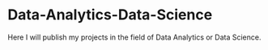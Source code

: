 # Data-Analytics-Data-Science
Here I will publish my projects in the field of Data Analytics or Data Science.
